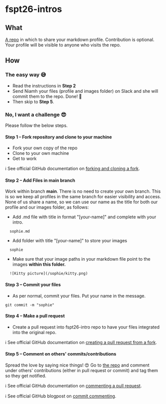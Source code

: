 # fspt26-intros

## What

[A repo](https://github.com/niamh-d/fspt26-intros) in which to share your markdown profile. Contribution is optional. Your profile will be visible to anyone who visits the repo.

## How

### The easy way 😅

- Read the instructions in **Step 2**
- Send Niamh your files (profile and images folder) on Slack and she will commit them to the repo. Done! 🙌
- Then skip to **Step 5**.

### No, I want a challenge 😎

Please follow the below steps.

#### Step 1 – Fork repository and clone to your machine

- Fork your own copy of the repo
- Clone to your own machine
- Get to work

ℹ️ See official GitHub documentation on [forking and cloning a fork](https://docs.github.com/en/get-started/quickstart/fork-a-repo).

#### Step 2 – Add Files in main branch

Work within branch **main**. There is no need to create your own branch. This is so we keep all profiles in the same branch for easier visibility and access. None of us share a name, so we can use our name as the title for both our profile and our images folder, as follows:

- Add .md file with title in format "[your-name]" and complete with your intro.

```
  sophie.md
```

- Add folder with title "[your-name]" to store your images

```
  sophie
```

- Make sure that your image paths in your markdown file point to the images **within this folder.**

```
  ![Kitty picture](/sophie/kitty.png)
```

#### Step 3 – Commit your files

- As per normal, commit your files. Put your name in the message.

```
git commit -m "sophie"
```

#### Step 4 – Make a pull request

- Create a pull request into fspt26-intro repo to have your files integrated into the original repo.

ℹ️ See official GitHub documentation on [creating a pull request from a fork](https://docs.github.com/en/pull-requests/collaborating-with-pull-requests/proposing-changes-to-your-work-with-pull-requests/creating-a-pull-request-from-a-fork).

#### Step 5 – Comment on others' commits/contributions

Spread the love by saying nice things! 😍 Go to [the repo](https://github.com/niamh-d/fspt26-intros) and comment under others' contributions (either in pull request or commit) and tag them so they get notified.

ℹ️ See official GitHub documentation on [commenting a pull request](https://docs.github.com/en/pull-requests/collaborating-with-pull-requests/reviewing-changes-in-pull-requests/commenting-on-a-pull-request).

ℹ️ See official GitHub blogpost on [commit commenting](https://github.blog/changelog/2022-08-04-commit-comments-no-longer-appear-in-the-pull-request-timeline/).
